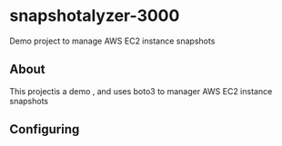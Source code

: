 # snapshotalyzer-3000

Demo project to manage AWS EC2 instance snapshots

## About

This projectis a demo , and uses boto3 to manager AWS EC2 instance snapshots

## Configuring
